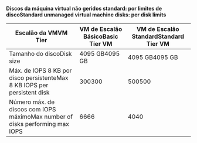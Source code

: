<span data-ttu-id="13330-101">**Discos da máquina virtual não geridos standard: por limites de disco**</span><span class="sxs-lookup"><span data-stu-id="13330-101">**Standard unmanaged virtual machine disks: per disk limits**</span></span>

| <span data-ttu-id="13330-102">Escalão da VM</span><span class="sxs-lookup"><span data-stu-id="13330-102">VM Tier</span></span> | <span data-ttu-id="13330-103">VM de Escalão Básico</span><span class="sxs-lookup"><span data-stu-id="13330-103">Basic Tier VM</span></span> | <span data-ttu-id="13330-104">VM de Escalão Standard</span><span class="sxs-lookup"><span data-stu-id="13330-104">Standard Tier VM</span></span> |
| --- | --- | --- |
| <span data-ttu-id="13330-105">Tamanho do disco</span><span class="sxs-lookup"><span data-stu-id="13330-105">Disk size</span></span> |<span data-ttu-id="13330-106">4095 GB</span><span class="sxs-lookup"><span data-stu-id="13330-106">4095 GB</span></span> |<span data-ttu-id="13330-107">4095 GB</span><span class="sxs-lookup"><span data-stu-id="13330-107">4095 GB</span></span> |
| <span data-ttu-id="13330-108">Máx. de IOPS 8 KB por disco persistente</span><span class="sxs-lookup"><span data-stu-id="13330-108">Max 8 KB IOPS per persistent disk</span></span> |<span data-ttu-id="13330-109">300</span><span class="sxs-lookup"><span data-stu-id="13330-109">300</span></span> |<span data-ttu-id="13330-110">500</span><span class="sxs-lookup"><span data-stu-id="13330-110">500</span></span> |
| <span data-ttu-id="13330-111">Número máx. de discos com IOPS máximo</span><span class="sxs-lookup"><span data-stu-id="13330-111">Max number of disks performing max IOPS</span></span> |<span data-ttu-id="13330-112">66</span><span class="sxs-lookup"><span data-stu-id="13330-112">66</span></span> |<span data-ttu-id="13330-113">40</span><span class="sxs-lookup"><span data-stu-id="13330-113">40</span></span> |

